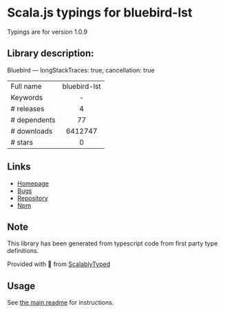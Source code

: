 
# Scala.js typings for bluebird-lst

Typings are for version 1.0.9

## Library description:
Bluebird — longStackTraces: true, cancellation: true

|                    |                 |
| ------------------ | :-------------: |
| Full name          | bluebird-lst |
| Keywords           | - |
| # releases         | 4 |
| # dependents       | 77 |
| # downloads        | 6412747 |
| # stars            | 0 |

## Links
- [Homepage](https://github.com/develar/fs-extra-p)
- [Bugs](https://github.com/develar/fs-extra-p/issues)
- [Repository](https://github.com/develar/fs-extra-p)
- [Npm](https://www.npmjs.com/package/bluebird-lst)
    


## Note
This library has been generated from typescript code from first party type definitions.

Provided with :purple_heart: from [ScalablyTyped](https://github.com/oyvindberg/ScalablyTyped)

## Usage
See [the main readme](../../readme.md) for instructions.


